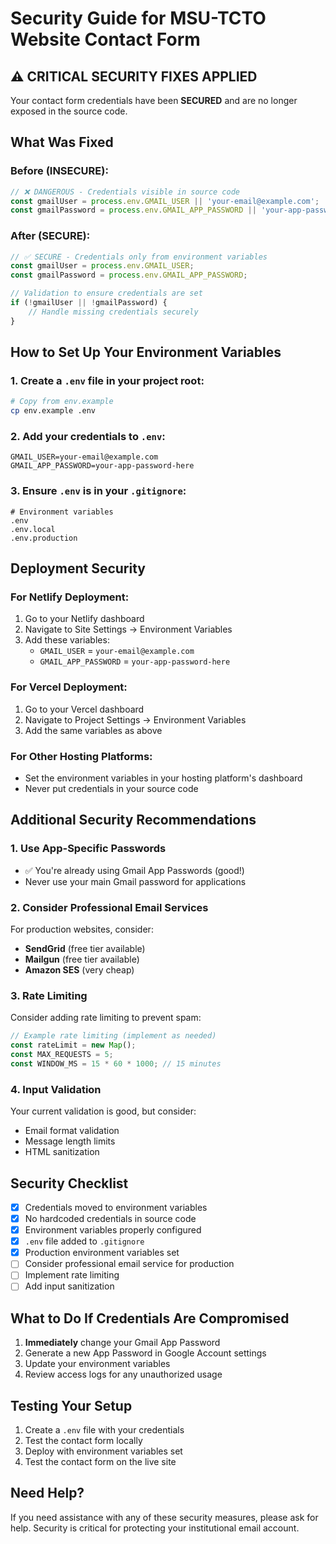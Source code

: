 # Security Guide for MSU-TCTO Website Contact Form

## ⚠️ CRITICAL SECURITY FIXES APPLIED

Your contact form credentials have been **SECURED** and are no longer exposed in the source code.

## What Was Fixed

### Before (INSECURE):
```javascript
// ❌ DANGEROUS - Credentials visible in source code
const gmailUser = process.env.GMAIL_USER || 'your-email@example.com';
const gmailPassword = process.env.GMAIL_APP_PASSWORD || 'your-app-password-here';
```

### After (SECURE):
```javascript
// ✅ SECURE - Credentials only from environment variables
const gmailUser = process.env.GMAIL_USER;
const gmailPassword = process.env.GMAIL_APP_PASSWORD;

// Validation to ensure credentials are set
if (!gmailUser || !gmailPassword) {
    // Handle missing credentials securely
}
```

## How to Set Up Your Environment Variables

### 1. Create a `.env` file in your project root:
```bash
# Copy from env.example
cp env.example .env
```

### 2. Add your credentials to `.env`:
```env
GMAIL_USER=your-email@example.com
GMAIL_APP_PASSWORD=your-app-password-here
```

### 3. Ensure `.env` is in your `.gitignore`:
```gitignore
# Environment variables
.env
.env.local
.env.production
```

## Deployment Security

### For Netlify Deployment:
1. Go to your Netlify dashboard
2. Navigate to Site Settings → Environment Variables
3. Add these variables:
   - `GMAIL_USER` = `your-email@example.com`
   - `GMAIL_APP_PASSWORD` = `your-app-password-here`

### For Vercel Deployment:
1. Go to your Vercel dashboard
2. Navigate to Project Settings → Environment Variables
3. Add the same variables as above

### For Other Hosting Platforms:
- Set the environment variables in your hosting platform's dashboard
- Never put credentials in your source code

## Additional Security Recommendations

### 1. Use App-Specific Passwords
- ✅ You're already using Gmail App Passwords (good!)
- Never use your main Gmail password for applications

### 2. Consider Professional Email Services
For production websites, consider:
- **SendGrid** (free tier available)
- **Mailgun** (free tier available)
- **Amazon SES** (very cheap)

### 3. Rate Limiting
Consider adding rate limiting to prevent spam:
```javascript
// Example rate limiting (implement as needed)
const rateLimit = new Map();
const MAX_REQUESTS = 5;
const WINDOW_MS = 15 * 60 * 1000; // 15 minutes
```

### 4. Input Validation
Your current validation is good, but consider:
- Email format validation
- Message length limits
- HTML sanitization

## Security Checklist

- [x] Credentials moved to environment variables
- [x] No hardcoded credentials in source code
- [x] Environment variables properly configured
- [x] `.env` file added to `.gitignore`
- [x] Production environment variables set
- [ ] Consider professional email service for production
- [ ] Implement rate limiting
- [ ] Add input sanitization

## What to Do If Credentials Are Compromised

1. **Immediately** change your Gmail App Password
2. Generate a new App Password in Google Account settings
3. Update your environment variables
4. Review access logs for any unauthorized usage

## Testing Your Setup

1. Create a `.env` file with your credentials
2. Test the contact form locally
3. Deploy with environment variables set
4. Test the contact form on the live site

## Need Help?

If you need assistance with any of these security measures, please ask for help. Security is critical for protecting your institutional email account.
